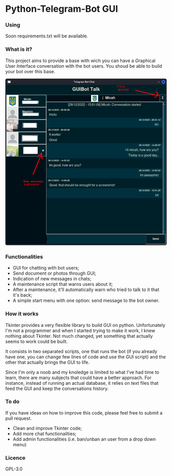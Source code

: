 # Python-Telegram-Bot GUI

### Using
Soon requirements.txt will be available.

### What is it?
This project aims to provide a base with wich you can have a *G*raphical *U*ser *I*nterface conversation with the bot users. You shoud be able to build your bot over this base.

![Art](https://github.com/rcbonz/Python-Telegram-Bot-GUI/blob/main/gui.png)

### Functionalities
* GUI for chatting with bot users;
* Send document or photos through GUI;
* Indication of new messages in chats;
* A maintenance script that warns users about it;
* After a maintenance, it'll automatically warn who tried to talk to it that it's back;
* A simple start menu with one option: send message to the bot owner.

### How it works
Tkinter provides a very flexible library to build GUI on python. Unfortunately I'm not a programmer and when I started trying to make it work, I knew nothing about Tkinter. Not much changed, yet something that actually seems to work could be built.

It consists in two separated scripts, one that runs the bot (if you already have one, you can change few lines of code and use the GUI script) and the other that actually brings the GUI to life.

Since I'm only a noob and my knoledge is limited to what I've had time to learn, there are many subjects that could have a better approach. For instance, instead of running an actual database, it relies on text files that feed the GUI and keep the conversations history.

### To do
If you have ideas on how to improve this code, please feel free to submit a pull request.
* Clean and improve Tkinter code;
* Add more chat functionalities;
* Add admin functionalities (i.e. ban/unban an user from a drop down menu)

### Licence
GPL-3.0
